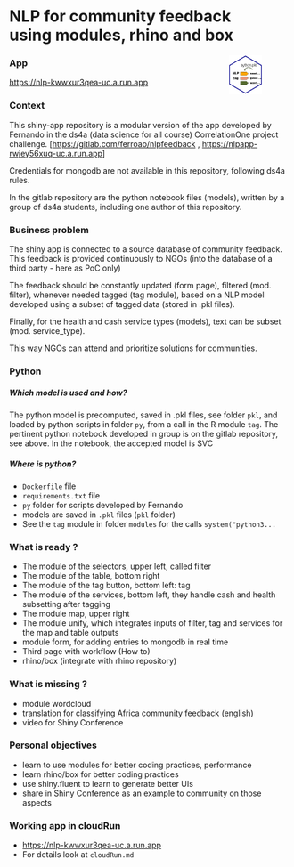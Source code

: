 NLP for community feedback <br> using modules, rhino and box
================

<img src=readme_logo.png align="right" width="12%" hspace="50">

### App

<https://nlp-kwwxur3qea-uc.a.run.app>

### Context

This shiny-app repository is a modular version of the app developed by
Fernando in the ds4a (data science for all course) CorrelationOne
project challenge. \[<https://gitlab.com/ferroao/nlpfeedback> ,
<https://nlpapp-rwjey56xuq-uc.a.run.app>\]

Credentials for mongodb are not available in this repository, following
ds4a rules.

In the gitlab repository are the python notebook files (models), written
by a group of ds4a students, including one author of this repository.

### Business problem

The shiny app is connected to a source database of community feedback.
This feedback is provided continuously to NGOs (into the database of a
third party - here as PoC only)

The feedback should be constantly updated (form page), filtered (mod.
filter), whenever needed tagged (tag module), based on a NLP model
developed using a subset of tagged data (stored in .pkl files).

Finally, for the health and cash service types (models), text can be
subset (mod. service_type).

This way NGOs can attend and prioritize solutions for communities.

### Python

##### Which model is used and how?

The python model is precomputed, saved in .pkl files, see folder `pkl`,
and loaded by python scripts in folder `py`, from a call in the R module
`tag`. The pertinent python notebook developed in group is on the gitlab
repository, see above. In the notebook, the accepted model is SVC

##### Where is python?

-   `Dockerfile` file
-   `requirements.txt` file
-   `py` folder for scripts developed by Fernando
-   models are saved in `.pkl` files (`pkl` folder)
-   See the `tag` module in folder `modules` for the calls
    `system("python3...`

### What is ready ?

-   The module of the selectors, upper left, called filter
-   The module of the table, bottom right
-   The module of the tag button, bottom left: tag
-   The module of the services, bottom left, they handle cash and health
    subsetting after tagging
-   The module map, upper right
-   The module unify, which integrates inputs of filter, tag and
    services for the map and table outputs
-   module form, for adding entries to mongodb in real time
-   Third page with workflow (How to)
-   rhino/box (integrate with rhino repository)

### What is missing ?

-   module wordcloud
-   translation for classifying Africa community feedback (english)
-   video for Shiny Conference

### Personal objectives

-   learn to use modules for better coding practices, performance
-   learn rhino/box for better coding practices
-   use shiny.fluent to learn to generate better UIs
-   share in Shiny Conference as an example to community on those
    aspects

### Working app in cloudRun

-   <https://nlp-kwwxur3qea-uc.a.run.app>
-   For details look at `cloudRun.md`
